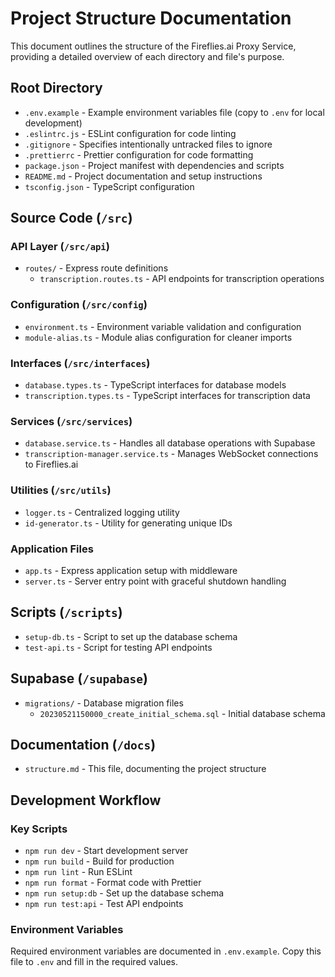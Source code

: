 # Project Structure Documentation

This document outlines the structure of the Fireflies.ai Proxy Service, providing a detailed overview of each directory and file's purpose.

## Root Directory

- `.env.example` - Example environment variables file (copy to `.env` for local development)
- `.eslintrc.js` - ESLint configuration for code linting
- `.gitignore` - Specifies intentionally untracked files to ignore
- `.prettierrc` - Prettier configuration for code formatting
- `package.json` - Project manifest with dependencies and scripts
- `README.md` - Project documentation and setup instructions
- `tsconfig.json` - TypeScript configuration

## Source Code (`/src`)

### API Layer (`/src/api`)
- `routes/` - Express route definitions
  - `transcription.routes.ts` - API endpoints for transcription operations

### Configuration (`/src/config`)
- `environment.ts` - Environment variable validation and configuration
- `module-alias.ts` - Module alias configuration for cleaner imports

### Interfaces (`/src/interfaces`)
- `database.types.ts` - TypeScript interfaces for database models
- `transcription.types.ts` - TypeScript interfaces for transcription data

### Services (`/src/services`)
- `database.service.ts` - Handles all database operations with Supabase
- `transcription-manager.service.ts` - Manages WebSocket connections to Fireflies.ai

### Utilities (`/src/utils`)
- `logger.ts` - Centralized logging utility
- `id-generator.ts` - Utility for generating unique IDs

### Application Files
- `app.ts` - Express application setup with middleware
- `server.ts` - Server entry point with graceful shutdown handling

## Scripts (`/scripts`)
- `setup-db.ts` - Script to set up the database schema
- `test-api.ts` - Script for testing API endpoints

## Supabase (`/supabase`)
- `migrations/` - Database migration files
  - `20230521150000_create_initial_schema.sql` - Initial database schema

## Documentation (`/docs`)
- `structure.md` - This file, documenting the project structure

## Development Workflow

### Key Scripts
- `npm run dev` - Start development server
- `npm run build` - Build for production
- `npm run lint` - Run ESLint
- `npm run format` - Format code with Prettier
- `npm run setup:db` - Set up the database schema
- `npm run test:api` - Test API endpoints

### Environment Variables
Required environment variables are documented in `.env.example`. Copy this file to `.env` and fill in the required values.
